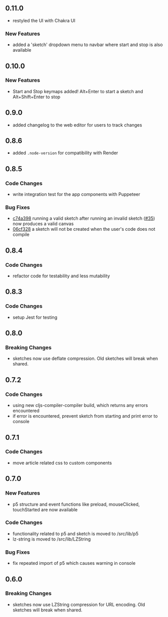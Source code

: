 ## 0.11.0
- restyled the UI with Chakra UI
### New Features
- added a 'sketch' dropdown menu to navbar where start and stop is also available

## 0.10.0
### New Features
- Start and Stop keymaps added! Alt+Enter to start a sketch and Alt+Shift+Enter to stop
 
## 0.9.0
- added changelog to the web editor for users to track changes

## 0.8.6
- added `.node-version` for compatibility with Render
 
## 0.8.5
### Code Changes
- write integration test for the app components with Puppeteer
### Bug Fixes
- [c74a398](https://github.com/somecho/p5-cljs-web-editor/commit/c74a398be5adf0994de169dc98f74d73c66af173) running a valid sketch after running an invalid sketch ([#35](https://github.com/somecho/p5-cljs-web-editor/issues/35)) now produces a valid canvas
- [06cf328](https://github.com/somecho/p5-cljs-web-editor/commit/06cf328bc38b49669e166b2cccc9e70b69dce5d9#diff-9b236b1937ff5f05a6b5fc3f2e8617684bf19d961b50c44529684d70651dc592R43) a sketch will not be created when the user's code does not compile

## 0.8.4
### Code Changes
- refactor code for testability and less mutability

## 0.8.3
### Code Changes
- setup Jest for testing

## 0.8.0
### Breaking Changes
- sketches now use deflate compression. Old sketches will break when shared.

## 0.7.2
### Code Changes
- using new cljs-compiler-compiler build, which returns any errors encountered
- if error is encountered, prevent sketch from starting and print error to console

## 0.7.1
### Code Changes
- move article related css to custom components
 
## 0.7.0
### New Features
- p5 structure and event functions like preload, mouseClicked, touchStarted are now available
### Code Changes
- functionality related to p5 and sketch is moved to /src/lib/p5
- lz-string is moved to /src/lib/LZString
### Bug Fixes
- fix repeated import of p5 which causes warning in console

## 0.6.0
### Breaking Changes
- sketches now use LZString compression for URL encoding. Old sketches will break when shared. 

